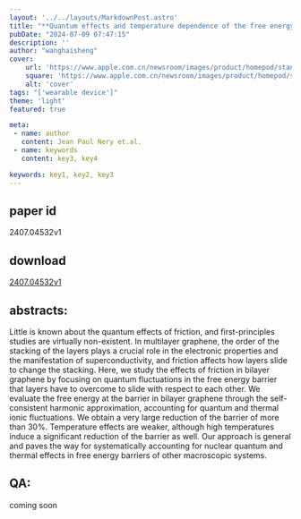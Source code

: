 ```yaml
---
layout: '../../layouts/MarkdownPost.astro'
title: "**Quantum effects and temperature dependence of the free energy barrier and shear frequency in bilayer graphene**"
pubDate: "2024-07-09 07:47:15"
description: ''
author: "wanghaisheng"
cover:
    url: 'https://www.apple.com.cn/newsroom/images/product/homepod/standard/Apple-HomePod-hero-230118_big.jpg.large_2x.jpg'
    square: 'https://www.apple.com.cn/newsroom/images/product/homepod/standard/Apple-HomePod-hero-230118_big.jpg.large_2x.jpg'
    alt: 'cover'
tags: "['wearable device']"
theme: 'light'
featured: true

meta:
 - name: author
   content: Jean Paul Nery et.al.
 - name: keywords
   content: key3, key4

keywords: key1, key2, key3
---
```


## paper id
2407.04532v1
## download
[2407.04532v1](http://arxiv.org/abs/2407.04532v1)
## abstracts:
Little is known about the quantum effects of friction, and first-principles studies are virtually non-existent. In multilayer graphene, the order of the stacking of the layers plays a crucial role in the electronic properties and the manifestation of superconductivity, and friction affects how layers slide to change the stacking. Here, we study the effects of friction in bilayer graphene by focusing on quantum fluctuations in the free energy barrier that layers have to overcome to slide with respect to each other. We evaluate the free energy at the barrier in bilayer graphene through the self-consistent harmonic approximation, accounting for quantum and thermal ionic fluctuations. We obtain a very large reduction of the barrier of more than 30%. Temperature effects are weaker, although high temperatures induce a significant reduction of the barrier as well. Our approach is general and paves the way for systematically accounting for nuclear quantum and thermal effects in free energy barriers of other macroscopic systems.
## QA:
coming soon
